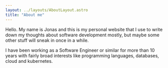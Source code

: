 ```yaml
---
layout: ../layouts/AboutLayout.astro
title: "About me"
---
```


Hello. My name is Jonas and this is my personal website that I use to write down my thoughts about software development mostly, but maybe some other stuff will sneak in once in a while.

I have been working as a Software Engineer or similar for more than 10 years with fairly broad interests like programming languages, databases, cloud and kubernetes.
